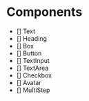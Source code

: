 # Components

- [] Text
- [] Heading
- [] Box
- [] Button
- [] TextInput
- [] TextArea
- [] Checkbox
- [] Avatar
- [] MultiStep

